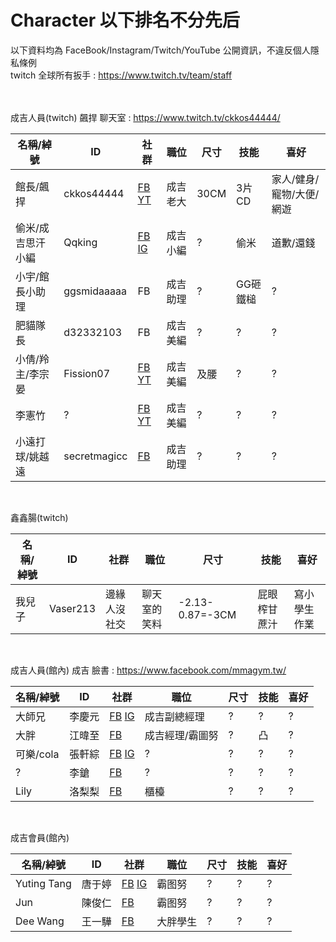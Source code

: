 # Character 以下排名不分先后
以下資料均為 FaceBook/Instagram/Twitch/YouTube 公開資訊，不違反個人隱私條例<br>
twitch 全球所有扳手 : https://www.twitch.tv/team/staff

<br><br>
成吉人員(twitch) 飆捍 聊天室 : https://www.twitch.tv/ckkos44444/<br>

| 名稱/綽號 | ID | 社群 | 職位 | 尺寸 | 技能 | 喜好 |
|-------|----------|----------------------------------------------------|------|----|-----|--------------------|
|館長/飆捍|ckkos44444|[FB](https://www.facebook.com/飆捍-1471772763091863/) [YT](https://www.youtube.com/user/kos44444)|成吉老大|30CM|3片CD|家人/健身/寵物/大便/網遊|
|偷米/成吉思汗小編|Qqking|[FB](https://www.facebook.com/tommy.sejun.lee) [IG](https://www.instagram.com/tommy_sejun_lee/)|成吉小編|?|偷米|道歉/還錢|
|小宇/館長小助理|ggsmidaaaaa|FB|成吉助理|?|GG砸鐵槌|?|
|肥貓隊長|d32332103|FB|成吉美編|?|?|?|
|小倩/羚主/李宗晏|Fission07|[FB](https://www.facebook.com/profile.php?id=1622539177) [YT](https://www.youtube.com/user/Fission7)|成吉美編|及腰|?|?|
|李憲竹|?|[FB](https://www.facebook.com/hellsing.cunstantin) [YT](https://www.youtube.com/user/heygod8389)|成吉美編|?|?|?|
|小遠打球/姚越遠|secretmagicc|[FB](https://www.facebook.com/profile.php?id=100001782946775)|成吉助理|?|?|?|



<br>

鑫鑫腸(twitch)<br>

| 名稱/綽號 | ID | 社群 | 職位 | 尺寸 | 技能 | 喜好 |
|-------|----------|----------------------------------------------------|------|----|-----|--------------------|
|我兒子|Vaser213|邊緣人沒社交|聊天室的笑料|-2.13-0.87=-3CM|屁眼榨甘蔗汁|寫小學生作業|

<br>

成吉人員(館內) 成吉 臉書 : https://www.facebook.com/mmagym.tw/<br>

| 名稱/綽號 | ID | 社群 | 職位 | 尺寸 | 技能 | 喜好 |
|-----|-----|------------------------------------------------------------|-----------|---|----|-----|
|大師兄|李慶元|[FB](https://www.facebook.com/profile.php?id=100001151450587) [IG](https://www.instagram.com/aape1128/)|成吉副總經理|?|?|?|
|大胖|江暐至|[FB](https://www.facebook.com/profile.php?id=100001189143126)|成吉經理/霸圖努|?|凸|?|
|可樂/cola|張軒綜|[FB](https://www.facebook.com/可樂-cola-414950612038582/) [IG](https://www.instagram.com/hsuan_chang1005/)|?|?|?|?|?|
|?|李鎗|[FB](https://www.facebook.com/profile.php?id=100000087944556)|?|?|?|?|?|
|Lily|洛梨梨|[FB](https://www.facebook.com/luolily285)|櫃檯|?|?|?|?|

<br>

成吉會員(館內)<br>

| 名稱/綽號 | ID | 社群 | 職位 | 尺寸 | 技能 | 喜好 |
|-----------|-----|-------------------------------------------------------------|----|---|----|-----|
|Yuting Tang|唐于婷|[FB](https://www.facebook.com/profile.php?id=100000186344505) [IG](https://www.instagram.com/yuting_0401/)|霸图努|?|?|?|
|Jun|陳俊仁|[FB](https://www.facebook.com/profile.php?id=100000134207853)|霸图努|?|?|?|
|Dee Wang|王一驊|[FB](https://www.facebook.com/dee.wang1)|大胖學生|?|?|?|

<br>

  




